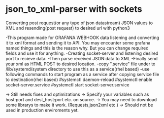# json_to_xml-parser with sockets
Converting post request(or any type of json datastream) JSON values to XML and resending(post request) to desired url with python3

-This program made for GRAFANA WEBHOOK data listening and converting it to xml format and sending it to API. You may encounter some grafana named things and this is the reason why. But you can change required fields and use it for anything.
-Creating socket-server and listening desired port to recieve data.
-Then parse received JSON data to XML
-Finally send your xml as HTML POST to desired location.
-copy  ".service" file under to /lib/systemd/system directory to use this as a service(rhel based)
-use following commands to start program as a service after copying service file to destination(rhel based)
 #systemctl daemon-reload
 #systemctl enable socket-server.service 
 #systemctl start socket-server.service
 
 
 


-> Still needs fixes and optimizations
-> Specify your variables such as host:port and dest_host:port etc. on source.
-> You may need to download some librarys to make it work. (Requests,json2xml etc.)
-> Should not be used in production enviroments yet.
